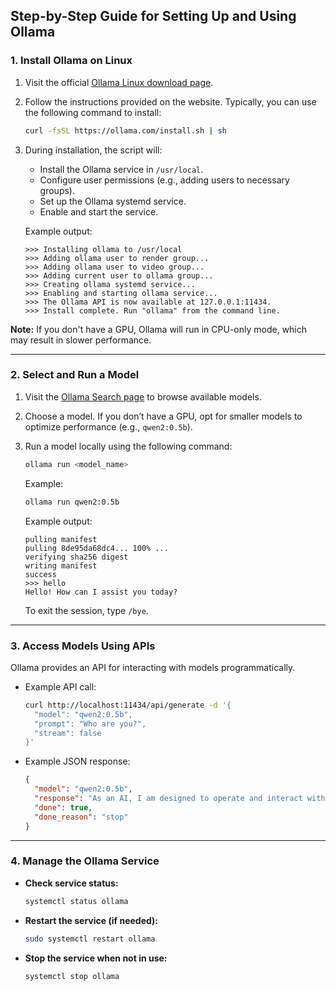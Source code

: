## **Step-by-Step Guide for Setting Up and Using Ollama**

### **1. Install Ollama on Linux**
1. Visit the official [Ollama Linux download page](https://ollama.com/download/linux).
2. Follow the instructions provided on the website. Typically, you can use the following command to install:
   ```bash
   curl -fsSL https://ollama.com/install.sh | sh
   ```
3. During installation, the script will:
   - Install the Ollama service in `/usr/local`.
   - Configure user permissions (e.g., adding users to necessary groups).
   - Set up the Ollama systemd service.
   - Enable and start the service.

   Example output:
   ```
   >>> Installing ollama to /usr/local
   >>> Adding ollama user to render group...
   >>> Adding ollama user to video group...
   >>> Adding current user to ollama group...
   >>> Creating ollama systemd service...
   >>> Enabling and starting ollama service...
   >>> The Ollama API is now available at 127.0.0.1:11434.
   >>> Install complete. Run "ollama" from the command line.
   ```

**Note:** If you don't have a GPU, Ollama will run in CPU-only mode, which may result in slower performance.

---

### **2. Select and Run a Model**
1. Visit the [Ollama Search page](https://ollama.com/search) to browse available models.
2. Choose a model. If you don’t have a GPU, opt for smaller models to optimize performance (e.g., `qwen2:0.5b`).
3. Run a model locally using the following command:
   ```bash
   ollama run <model_name>
   ```
   Example:
   ```bash
   ollama run qwen2:0.5b
   ```

   Example output:
   ```
   pulling manifest 
   pulling 8de95da68dc4... 100% ...
   verifying sha256 digest 
   writing manifest 
   success 
   >>> hello
   Hello! How can I assist you today?
   ```

   To exit the session, type `/bye`.

---

### **3. Access Models Using APIs**
Ollama provides an API for interacting with models programmatically.

- Example API call:
  ```bash
  curl http://localhost:11434/api/generate -d '{
    "model": "qwen2:0.5b",
    "prompt": "Who are you?",
    "stream": false
  }'
  ```
- Example JSON response:
  ```json
  {
    "model": "qwen2:0.5b",
    "response": "As an AI, I am designed to operate and interact with users...",
    "done": true,
    "done_reason": "stop"
  }
  ```

---

### **4. Manage the Ollama Service**
- **Check service status:**
  ```bash
  systemctl status ollama
  ```
- **Restart the service (if needed):**
  ```bash
  sudo systemctl restart ollama
  ```
- **Stop the service when not in use:**
  ```bash
  systemctl stop ollama
  ```
